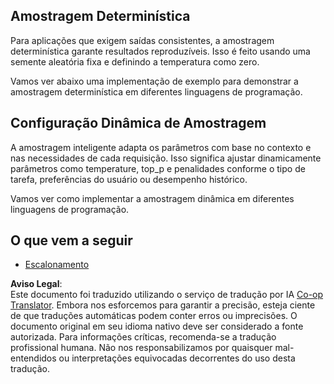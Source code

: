 <!--
CO_OP_TRANSLATOR_METADATA:
{
  "original_hash": "b0de03f7a3ff0204d8356bc61325c459",
  "translation_date": "2025-06-02T20:03:10+00:00",
  "source_file": "05-AdvancedTopics/mcp-sampling/README.md",
  "language_code": "br"
}
-->
## Amostragem Determinística

Para aplicações que exigem saídas consistentes, a amostragem determinística garante resultados reproduzíveis. Isso é feito usando uma semente aleatória fixa e definindo a temperatura como zero.

Vamos ver abaixo uma implementação de exemplo para demonstrar a amostragem determinística em diferentes linguagens de programação.

## Configuração Dinâmica de Amostragem

A amostragem inteligente adapta os parâmetros com base no contexto e nas necessidades de cada requisição. Isso significa ajustar dinamicamente parâmetros como temperature, top_p e penalidades conforme o tipo de tarefa, preferências do usuário ou desempenho histórico.

Vamos ver como implementar a amostragem dinâmica em diferentes linguagens de programação.

## O que vem a seguir

- [Escalonamento](../mcp-scaling/README.md)

**Aviso Legal**:  
Este documento foi traduzido utilizando o serviço de tradução por IA [Co-op Translator](https://github.com/Azure/co-op-translator). Embora nos esforcemos para garantir a precisão, esteja ciente de que traduções automáticas podem conter erros ou imprecisões. O documento original em seu idioma nativo deve ser considerado a fonte autorizada. Para informações críticas, recomenda-se a tradução profissional humana. Não nos responsabilizamos por quaisquer mal-entendidos ou interpretações equivocadas decorrentes do uso desta tradução.